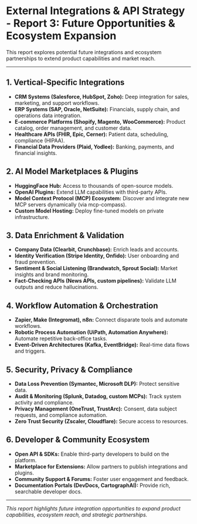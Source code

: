 # External Integrations & API Strategy - Report 3: Future Opportunities & Ecosystem Expansion

This report explores potential future integrations and ecosystem partnerships to extend product capabilities and market reach.

---

## 1. Vertical-Specific Integrations

- **CRM Systems (Salesforce, HubSpot, Zoho):** Deep integration for sales, marketing, and support workflows.
- **ERP Systems (SAP, Oracle, NetSuite):** Financials, supply chain, and operations data integration.
- **E-commerce Platforms (Shopify, Magento, WooCommerce):** Product catalog, order management, and customer data.
- **Healthcare APIs (FHIR, Epic, Cerner):** Patient data, scheduling, compliance (HIPAA).
- **Financial Data Providers (Plaid, Yodlee):** Banking, payments, and financial insights.

## 2. AI Model Marketplaces & Plugins

- **HuggingFace Hub:** Access to thousands of open-source models.
- **OpenAI Plugins:** Extend LLM capabilities with third-party APIs.
- **Model Context Protocol (MCP) Ecosystem:** Discover and integrate new MCP servers dynamically (via mcp-compass).
- **Custom Model Hosting:** Deploy fine-tuned models on private infrastructure.

## 3. Data Enrichment & Validation

- **Company Data (Clearbit, Crunchbase):** Enrich leads and accounts.
- **Identity Verification (Stripe Identity, Onfido):** User onboarding and fraud prevention.
- **Sentiment & Social Listening (Brandwatch, Sprout Social):** Market insights and brand monitoring.
- **Fact-Checking APIs (News APIs, custom pipelines):** Validate LLM outputs and reduce hallucinations.

## 4. Workflow Automation & Orchestration

- **Zapier, Make (Integromat), n8n:** Connect disparate tools and automate workflows.
- **Robotic Process Automation (UiPath, Automation Anywhere):** Automate repetitive back-office tasks.
- **Event-Driven Architectures (Kafka, EventBridge):** Real-time data flows and triggers.

## 5. Security, Privacy & Compliance

- **Data Loss Prevention (Symantec, Microsoft DLP):** Protect sensitive data.
- **Audit & Monitoring (Splunk, Datadog, custom MCPs):** Track system activity and compliance.
- **Privacy Management (OneTrust, TrustArc):** Consent, data subject requests, and compliance automation.
- **Zero Trust Security (Zscaler, Cloudflare):** Secure access to resources.

## 6. Developer & Community Ecosystem

- **Open API & SDKs:** Enable third-party developers to build on the platform.
- **Marketplace for Extensions:** Allow partners to publish integrations and plugins.
- **Community Support & Forums:** Foster user engagement and feedback.
- **Documentation Portals (DevDocs, CartographAI):** Provide rich, searchable developer docs.

---

*This report highlights future integration opportunities to expand product capabilities, ecosystem reach, and strategic partnerships.*
